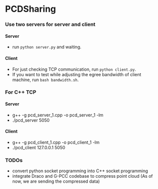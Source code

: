 # PCDSharing


### Use two servers for server and client

#### Server
* run `python server.py` and waiting.


#### Client 
*  For just checking TCP communication, run `python client.py`.
*  If you want to test while adjusting the egree bandwidth of client machine, run `bash bandwidth.sh`.

### For C++ TCP

#### Server
* g++ -g pcd_server_1.cpp -o pcd_server_1 -lm
* ./pcd_server 5050

#### Client 
* g++ -g pcd_client_1.cpp -o pcd_client_1 -lm
* ./pcd_client 127.0.0.1 5050


### TODOs
*  convert python socket programming into C++ socket programming
*  integrate Draco and G-PCC codebase to compress point cloud (As of now, we are sending the compressed data)
